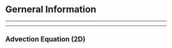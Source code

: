 # Gerneral Information 
<!-- -->
----------------------------------
----------------------------------

## Advection Equation (2D)